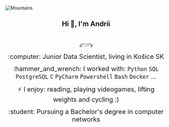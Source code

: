 ![Mountains](https://media0.giphy.com/media/v1.Y2lkPTc5MGI3NjExenc0dDZrN3lndGE5aTBmZzU5aG9teDVoMDE1Nm1jYnk3cG9hamdrZyZlcD12MV9pbnRlcm5hbF9naWZfYnlfaWQmY3Q9Zw/SOC2nDgWcc0us/giphy.webp)
<div align="center">
    <h2>Hi 👋, I'm Andrii</h2>
    <p align="center">
        <img src="cat.webp" width="50"/>
    </p>
    <p><span style="font-size: 20px;">:computer: Junior Data Scientist, living in Košice SK</span></p>
    <p><span style="font-size: 20px;">:hammer_and_wrench: I worked with: <code>Python</code> <code>SQL</code> <code>PostgreSQL</code> <code>C</code> <code>PyCharm</code> <code>Powershell</code> <code>Bash</code> <code>Docker</code> ...</span></p>
    <p><span style="font-size: 20px;">⚡ I enjoy: reading, playing videogames, lifting weights and cycling :)</span></p>
    <p><span style="font-size: 20px;">:student: Pursuing a Bachelor's degree in computer networks</span></p>
</div>

